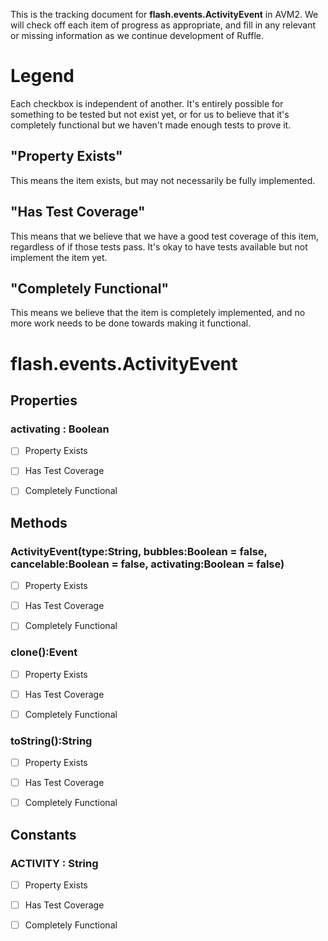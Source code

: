 This is the tracking document for **flash.events.ActivityEvent** in AVM2. We will check off each item of progress as appropriate, and fill in any relevant or missing information as we continue development of Ruffle.
# Legend

Each checkbox is independent of another. It's entirely possible for something to be tested but not exist yet, or for us to believe that it's completely functional but we haven't made enough tests to prove it.
## "Property Exists"

This means the item exists, but may not necessarily be fully implemented.
## "Has Test Coverage"

This means that we believe that we have a good test coverage of this item, regardless of if those tests pass. It's okay to have tests available but not implement the item yet.
## "Completely Functional"

This means we believe that the item is completely implemented, and no more work needs to be done towards making it functional.
# flash.events.ActivityEvent
## Properties
### activating : Boolean

* [ ] Property Exists

* [ ] Has Test Coverage

* [ ] Completely Functional


## Methods
### ActivityEvent(type:String, bubbles:Boolean = false, cancelable:Boolean = false, activating:Boolean = false)

* [ ] Property Exists

* [ ] Has Test Coverage

* [ ] Completely Functional


### clone():Event

* [ ] Property Exists

* [ ] Has Test Coverage

* [ ] Completely Functional


### toString():String

* [ ] Property Exists

* [ ] Has Test Coverage

* [ ] Completely Functional


## Constants
### ACTIVITY : String

* [ ] Property Exists

* [ ] Has Test Coverage

* [ ] Completely Functional
